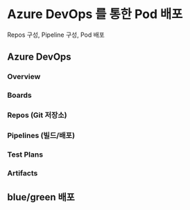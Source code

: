 # Azure DevOps 를 통한 Pod 배포
Repos 구성, Pipeline 구성, Pod 배포

## Azure DevOps

### Overview

### Boards 
### Repos (Git 저장소)

### Pipelines (빌드/배포)

### Test Plans  

### Artifacts

## blue/green 배포

